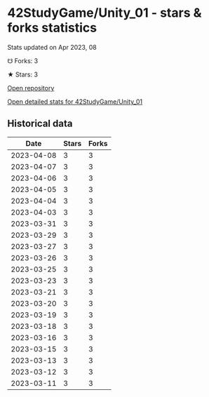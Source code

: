 # 42StudyGame/Unity_01 - stars & forks statistics

Stats updated on Apr 2023, 08

☋ Forks: 3

★ Stars: 3

[Open repository](https://github.com/42StudyGame/Unity_01)

[Open detailed stats for 42StudyGame/Unity_01](https://reviewgithub.com/rep/42StudyGame/Unity_01)

## Historical data
| Date | Stars | Forks |
|------|-------|-------|
| 2023-04-08 | 3 | 3 | 
| 2023-04-07 | 3 | 3 | 
| 2023-04-06 | 3 | 3 | 
| 2023-04-05 | 3 | 3 | 
| 2023-04-04 | 3 | 3 | 
| 2023-04-03 | 3 | 3 | 
| 2023-03-31 | 3 | 3 | 
| 2023-03-29 | 3 | 3 | 
| 2023-03-27 | 3 | 3 | 
| 2023-03-26 | 3 | 3 | 
| 2023-03-25 | 3 | 3 | 
| 2023-03-23 | 3 | 3 | 
| 2023-03-21 | 3 | 3 | 
| 2023-03-20 | 3 | 3 | 
| 2023-03-19 | 3 | 3 | 
| 2023-03-18 | 3 | 3 | 
| 2023-03-16 | 3 | 3 | 
| 2023-03-15 | 3 | 3 | 
| 2023-03-13 | 3 | 3 | 
| 2023-03-12 | 3 | 3 | 
| 2023-03-11 | 3 | 3 | 

